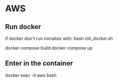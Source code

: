 # AWS

## Run docker
if docker don't run inicialize with:
bash init_docker.sh

docker compose build
docker compose up

## Enter in the container
docker exec -it aws bash
